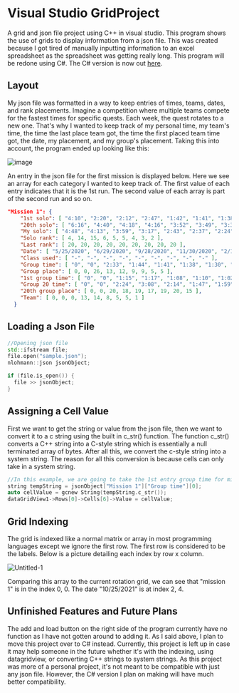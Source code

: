 # Visual Studio GridProject
A grid and json file project using C++ in visual studio. This program shows the use of grids to display information from a json file. This was created because I got tired of manually inputting information to an excel spreadsheet as the spreadsheet was getting really long. This program will be redone using C#. The C# version is now out [here](https://github.com/Kttra/JsonGridLoader).

**Layout**
-----------------------------------
My json file was formatted in a way to keep entries of times, teams, dates, and rank placements. Imagine a competition where multiple teams compete for the fastest times for specific quests. Each week, the quest rotates to a new one. That's why I wanted to keep track of my personal time, my team's time, the time the last place team got, the time the first placed team time got, the date, my placement, and my group's placement. Taking this into account, the program ended up looking like this:

![image](https://user-images.githubusercontent.com/100814612/160510571-62503dfc-4300-47af-bf54-dc8639061269.png)

An entry in the json file for the first mission is displayed below. Here we see an array for each category I wanted to keep track of. The first value of each entry indicates that it is the 1st run. The second value of each array is part of the second run and so on.

```json
"Mission 1": {
    "1st solo": [ "4:10", "2:20", "2:12", "2:47", "1:42", "1:41", "1:38", "2:04", "2:07" ],
    "20th solo": [ "6:16", "4:40", "4:18", "4:16", "3:52", "3:49", "3:36", "4:35", "4:17" ],
    "My solo": [ "4:48", "4:13", "3:59", "3:17", "2:43", "2:37", "2:24", "2:28", "2:24" ],
    "Solo rank": [ 4, 14, 15, 6, 5, 5, 4, 3, 2 ],
    "Last rank": [ 20, 20, 20, 20, 20, 20, 20, 20, 20 ],
    "Date": [ "5/25/2020", "6/29/2020", "9/28/2020", "11/30/2020", "2/1/2021", "4/5/2021", "6/7/2021", "8/9/2021", "10/11/2021" ],
    "Class used": [ "-", "-", "-", "-", "-", "-", "-", "-", "-" ],
    "Group time": [ "0", "0", "2:33", "1:44", "1:41", "1:38", "1:30", "1:30", "1:28" ],
    "Group place": [ 0, 0, 26, 13, 12, 9, 9, 5, 5 ],
    "1st group time": [ "0", "0", "1:15", "1:17", "1:08", "1:10", "1:02", "1:08", "1:08" ],
    "Group 20 time": [ "0", "0", "2:24", "3:08", "2:14", "1:47", "1:59", "2:52", "2:19" ],
    "20th group place": [ 0, 0, 20, 18, 19, 17, 19, 20, 15 ],
    "Team": [ 0, 0, 0, 13, 14, 8, 5, 5, 1 ]
  }
```

**Loading a Json File**
-----------------------------------
```cpp
//Opening json file
std::ifstream file;
file.open("sample.json");
nlohmann::json jsonObject;

if (file.is_open()) {
  file >> jsonObject;
}
```

**Assigning a Cell Value**
-----------------------------------
First we want to get the string or value from the json file, then we want to convert it to a c string using the built in c_str() function. The function c_str() converts a C++ string into a C-style string which is essentially a null terminated array of bytes. After all this, we convert the c-style string into a system string. The reason for all this conversion is because cells can only take in a system string.

```cpp
//In this example, we are going to take the 1st entry group time for mission 1
string tempString = jsonObject["Mission 1"]["Group time"][0];
auto cellValue = gcnew String(tempString.c_str());
dataGridView1->Rows[0]->Cells[6]->Value = cellValue;
```

**Grid Indexing**
-----------------------------------
The grid is indexed like a normal matrix or array in most programming languages except we ignore the first row. The first row is considered to be the labels. Below is a picture detailing each index by row x column.

![Untitled-1](https://user-images.githubusercontent.com/100814612/160525207-6e15290a-f809-4efc-9c2a-ce80b3652f0e.png)

Comparing this array to the current rotation grid, we can see that "mission 1" is in the index 0, 0. The date "10/25/2021" is at index 2, 4.

**Unfinished Features and Future Plans**
-----------------------------------
The add and load button on the right side of the program currently have no function as I have not gotten around to adding it. As I said above, I plan to move this project over to C# instead. Currently, this project is left up in case it may help someone in the future whether it's with the indexing, using datagridview, or converting C++ strings to system strings. As this project was more of a personal project, it's not meant to be compatible with just any json file. However, the C# version I plan on making will have much better compatibility.

